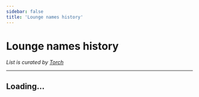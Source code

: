 ```yaml
---
sidebar: false
title: 'Lounge names history'
---
```


<script setup>
	const url = 'https://corsproxy.io/?' + encodeURIComponent('https://torch.is/typing/loungenameshtml.txt');
	
	fetch(url)
		.then(response => {
			if (response.ok) return response.text()
			throw new Error('Network response was not ok.')
		})
		.then(data => {
			document.getElementById('loungeNames').innerHTML = data;
		});
</script>

<h1>Lounge names history</h1>
<em>List is curated by <a href="https://github.com/torchgm">Torch</a></em><hr>
<div id="loungeNames"><h2>Loading...</h2></div>
